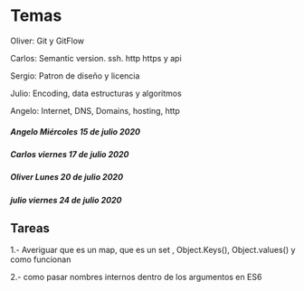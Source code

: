 # Temas
Oliver: Git y GitFlow

Carlos: Semantic version. ssh. http https y api

Sergio: Patron de diseño y licencia

Julio: Encoding, data estructuras y algoritmos

Angelo: Internet, DNS, Domains, hosting, http

##### Angelo Miércoles 15 de julio 2020
##### Carlos viernes 17 de julio 2020
##### Oliver Lunes 20 de julio 2020
##### julio viernes 24 de julio 2020


## Tareas
1.- Averiguar que es un map, que es un set , Object.Keys(), Object.values() y como funcionan

2.- como pasar nombres internos dentro de los argumentos en ES6


